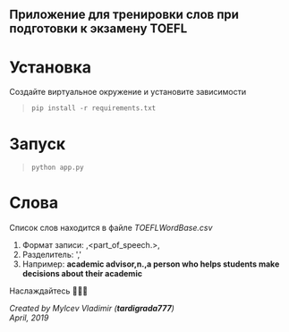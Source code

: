 ## Приложение для тренировки слов при подготовки к экзамену TOEFL

# Установка
Создайте виртуальное окружение и установите зависимости
> `pip install -r requirements.txt`

# Запуск
> `python app.py`

# Слова
Список слов находится в файле *TOEFLWordBase.csv*  
1. Формат записи:  <word>,<part_of_speech.>,<meaning> 
1. Разделитель: ','  
1. Например: **academic advisor,n.,a person who helps students make decisions about their academic**

Наслаждайтесь 🎉🎉🎉 

*Created by Mylcev Vladimir (**tardigrada777**)*  
*April, 2019*
